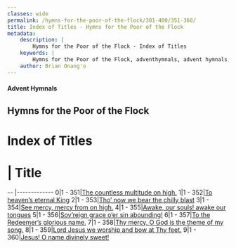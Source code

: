 ```yaml
---
classes: wide
permalink: /hymns-for-the-poor-of-the-flock/301-400/351-360/
title: Index of Titles - Hymns for the Poor of the Flock
metadata:
    description: |
        Hymns for the Poor of the Flock - Index of Titles
    keywords: |
        Hymns for the Poor of the Flock, adventhymnals, advent hymnals, index
    author: Brian Onang'o
---
```


#### Advent Hymnals

## Hymns for the Poor of the Flock

# Index of Titles
# | Title                        
-- |-------------
0|1 - 351|[The countless multitude on high.](/301-400/351-360/01.The-countless-multitude-on-high)
1|1 - 352|[To heaven’s eternal King](/301-400/351-360/02.To-heaven’s-eternal-King)
2|1 - 353|[Tho’ now we bear the chilly blast](/301-400/351-360/03.Tho’-now-we-bear-the-chilly-blast)
3|1 - 354|[See mercy, mercy from on high.](/301-400/351-360/04.See-mercy,-mercy-from-on-high)
4|1 - 355|[Awake, our souls! awake our tongues](/301-400/351-360/05.Awake,-our-souls!-awake-our-tongues)
5|1 - 356|[Sov’reign grace o’er sin abounding!](/301-400/351-360/06.Sov’reign-grace-o’er-sin-abounding!)
6|1 - 357|[To the Redeemer’s glorious name.](/301-400/351-360/07.To-the-Redeemer’s-glorious-name)
7|1 - 358|[Thy mercy, O God is the theme of my song.](/301-400/351-360/08.Thy-mercy,-O-God-is-the-theme-of-my-song)
8|1 - 359|[Lord Jesus we worship and bow at Thy feet.](/301-400/351-360/09.Lord-Jesus-we-worship-and-bow-at-Thy-feet)
9|1 - 360|[Jesus! O name divinely sweet!](/301-400/351-360/10.Jesus!-O-name-divinely-sweet!)